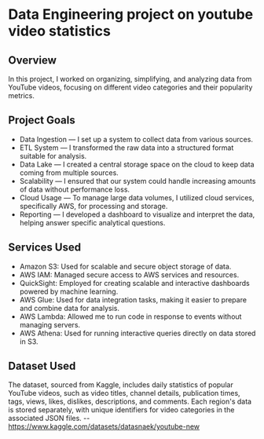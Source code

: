 # Data Engineering project on youtube video statistics

## Overview
In this project, I worked on organizing, simplifying, and analyzing data from YouTube videos, focusing on different video categories and their popularity metrics.

## Project Goals
* Data Ingestion — I set up a system to collect data from various sources.
* ETL System — I transformed the raw data into a structured format suitable for analysis.
* Data Lake — I created a central storage space on the cloud to keep data coming from multiple sources.
* Scalability — I ensured that our system could handle increasing amounts of data without performance loss.
* Cloud Usage — To manage large data volumes, I utilized cloud services, specifically AWS, for processing and storage.
* Reporting — I developed a dashboard to visualize and interpret the data, helping answer specific analytical questions.
## Services Used
* Amazon S3: Used for scalable and secure object storage of data.
* AWS IAM: Managed secure access to AWS services and resources.
* QuickSight: Employed for creating scalable and interactive dashboards powered by machine learning.
* AWS Glue: Used for data integration tasks, making it easier to prepare and combine data for analysis.
* AWS Lambda: Allowed me to run code in response to events without managing servers.
* AWS Athena: Used for running interactive queries directly on data stored in S3.
## Dataset Used
The dataset, sourced from Kaggle, includes daily statistics of popular YouTube videos, such as video titles, channel details, publication times, tags, views, likes, dislikes, descriptions, and comments. Each region's data is stored separately, with unique identifiers for video categories in the associated JSON files.
 --  https://www.kaggle.com/datasets/datasnaek/youtube-new
